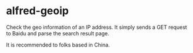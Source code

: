 alfred-geoip
============

Check the geo information of an IP address. It simply sends a GET request to Baidu and parse the search result page.

It is recommended to folks based in China.
